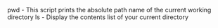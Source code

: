 pwd - This script prints the absolute path name of the current working directory
ls - Display the contents list of your current directory
